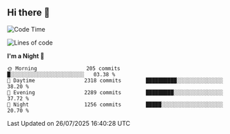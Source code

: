 ## Hi there 👋

<!--
**Wangmerlyn/Wangmerlyn** is a ✨ _special_ ✨ repository because its `README.md` (this file) appears on your GitHub profile.

Here are some ideas to get you started:

- 🔭 I’m currently working on ...
- 🌱 I’m currently learning ...
- 👯 I’m looking to collaborate on ...
- 🤔 I’m looking for help with ...
- 💬 Ask me about ...
- 📫 How to reach me: ...
- 😄 Pronouns: ...
- ⚡ Fun fact: ...
-->
<!--START_SECTION:waka-->
![Code Time](http://img.shields.io/badge/Code%20Time-444%20hrs%2052%20mins-blue)

![Lines of code](https://img.shields.io/badge/From%20Hello%20World%20I%27ve%20Written-39.4%20million%20lines%20of%20code-blue)

**I'm a Night 🦉** 

```text
🌞 Morning                205 commits         █░░░░░░░░░░░░░░░░░░░░░░░░   03.38 % 
🌆 Daytime                2318 commits        ██████████░░░░░░░░░░░░░░░   38.20 % 
🌃 Evening                2289 commits        █████████░░░░░░░░░░░░░░░░   37.72 % 
🌙 Night                  1256 commits        █████░░░░░░░░░░░░░░░░░░░░   20.70 % 
```



 Last Updated on 26/07/2025 16:40:28 UTC
<!--END_SECTION:waka-->
